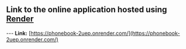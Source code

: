 ## Link to the online application hosted using [Render](https://render.com/)
--- **Link:** [https://phonebook-2uep.onrender.com/](https://phonebook-2uep.onrender.com/)